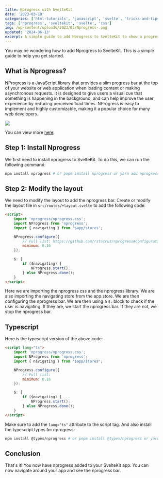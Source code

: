 ```yaml
---
title: Nprogress with SvelteKit
date: '2023-03-18'
categories: ['html-tutorials', 'javascript', 'svelte', 'tricks-and-tips', 'css']
tags: ['nprogress', 'sveltekit', 'svelte', 'css']
img: /wp-content/uploads/2023/03/Nprogress-.png
updated: '2024-06-13'
excerpt: A simple guide to add Nprogress to SvelteKit to show a progress bar when navigating between pages.
---
```


You may be wondering how to add Nprogress to SvelteKit. This is a simple guide to help you get started.



## What is Nprogress?

NProgress is a JavaScript library that provides a slim progress bar at the top of your website or web application when loading content or making asynchronous requests. It is designed to give users a visual cue that something is happening in the background, and can help improve the user experience by reducing perceived load times. NProgress is easy to implement and highly customizable, making it a popular choice for many web developers.

![](https://user-images.githubusercontent.com/76736580/226861236-c4abfb9e-0f73-42e9-bfdc-f5993bcf56e2.png)

You can view more [here](https://rstacruz.github.io/nprogress/ 'here').

<span style="opacity:0;position:absolute;pointer-events:none">nprogress sveltekit</span>

## Step 1: Install Nprogress

We first need to install nprogress to SvelteKit. To do this, we can run the following command:

```bash
npm install nprogress # or pnpm install nprogress or yarn add nprogress
```

## Step 2: Modify the layout

We need to modify the layout to add the nprogress bar. Create or modify the layout file in `src/routes/+layout.svelte` to add the following code:

```html
<script>
	import 'nprogress/nprogress.css';
	import NProgress from 'nprogress';
	import { navigating } from '$app/stores';

	NProgress.configure({
		// Full list: https://github.com/rstacruz/nprogress#configuration
		minimum: 0.16
	});

	$: {
		if ($navigating) {
			NProgress.start();
		} else NProgress.done();
	}
</script>
```

Here we are importing the nprogress css and the nprogress library. We are also importing the navigating store from the app store. We are then configuring the nprogress bar. We are then using a `$:` block to check if the user is navigating. If they are, we start the nprogress bar. If they are not, we stop the nprogress bar.

## Typescript

Here is the typescript version of the above code:

```html
<script lang="ts">
	import 'nprogress/nprogress.css';
	import NProgress from 'nprogress';
	import { navigating } from '$app/stores';

	NProgress.configure({
		// Full list:
		minimum: 0.16
	});

	$: {
		if ($navigating) {
			NProgress.start();
		} else NProgress.done();
	}
</script>
```

Make sure to add the `lang="ts"` attribute to the script tag. And also install the typescript types for nprogress:

```bash
npm install @types/nprogress # or pnpm install @types/nprogress or yarn add @types/nprogress
```

## Conclusion

That's it! You now have nprogress added to your SvelteKit app. You can now navigate around your app and see the nprogress bar.
